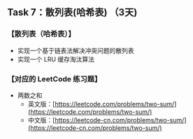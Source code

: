 ## Task 7：散列表(哈希表) （3天) 
### 【散列表（哈希表）】

* 实现一个基于链表法解决冲突问题的散列表
* 实现一个 LRU 缓存淘汰算法

### 【对应的 LeetCode 练习题】

* 两数之和
  * 英文版：[https://leetcode.com/problems/two-sum/](https://leetcode.com/problems/two-sum/)
  * 中文版：[https://leetcode-cn.com/problems/two-sum/](https://leetcode-cn.com/problems/two-sum/)